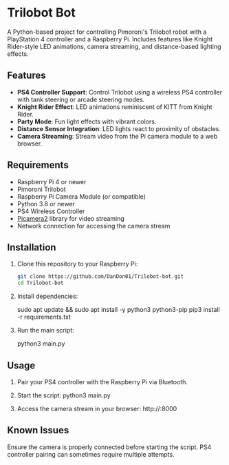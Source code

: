# Trilobot Bot

A Python-based project for controlling Pimoroni's Trilobot robot with a PlayStation 4 controller and a Raspberry Pi. Includes features like Knight Rider-style LED animations, camera streaming, and distance-based lighting effects.

## Features
- **PS4 Controller Support**: Control Trilobot using a wireless PS4 controller with tank steering or arcade steering modes.
- **Knight Rider Effect**: LED animations reminiscent of KITT from Knight Rider.
- **Party Mode**: Fun light effects with vibrant colors.
- **Distance Sensor Integration**: LED lights react to proximity of obstacles.
- **Camera Streaming**: Stream video from the Pi camera module to a web browser.

## Requirements
- Raspberry Pi 4 or newer
- Pimoroni Trilobot
- Raspberry Pi Camera Module (or compatible)
- Python 3.8 or newer
- PS4 Wireless Controller
- [Picamera2](https://github.com/raspberrypi/picamera2) library for video streaming
- Network connection for accessing the camera stream

## Installation
1. Clone this repository to your Raspberry Pi:
   ```bash
   git clone https://github.com/DanDon01/Trilobot-bot.git
   cd Trilobot-bot

2. Install dependencies:

   sudo apt update && sudo apt install -y python3 python3-pip
   pip3 install -r requirements.txt

3. Run the main script:

   python3 main.py

## Usage

1. Pair your PS4 controller with the Raspberry Pi via Bluetooth.

2. Start the script:
   python3 main.py

3. Access the camera stream in your browser:
   http://<your-pi-ip>:8000

## Known Issues
Ensure the camera is properly connected before starting the script.
PS4 controller pairing can sometimes require multiple attempts.

